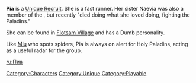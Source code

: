 **Pia** is a [Unique Recruit](Unique_Recruits.md "wikilink"). She is a fast
runner. Her sister Naevia was also a member of the [](03%20-%20Projects%20&%20Wikis/Kenshi/Kenshi%20Wiki/Kenshi%20Wiki%20Template/Flotsam_Ninjas.md), but recently "died doing what she
loved doing, fighting the Paladins."

She can be found in [Flotsam Village](Flotsam_Village.md "wikilink") and
has a Dumb personality.

Like [Miu](Miu.md "wikilink") who spots spiders, Pia is always on alert for
Holy Paladins, acting as a useful radar for the group.

[ru:Пиа](ru:Пиа "wikilink")

[Category:Characters](Category:Characters "wikilink")
[Category:Unique](Category:Unique "wikilink")
[Category:Playable](Category:Playable "wikilink")
